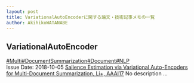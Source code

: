 ```yaml
---
layout: post
title: VariationalAutoEncoderに関する論文・技術記事メモの一覧
author: AkihikoWATANABE
---
```

## VariationalAutoEncoder
<div class="visible-content">
<a class="button" href="articles/Multi.html">#Multi</a><a class="button" href="articles/DocumentSummarization.html">#DocumentSummarization</a><a class="button" href="articles/Document.html">#Document</a><a class="button" href="articles/NLP.html">#NLP</a><br><span class="issue_date">Issue Date: 2018-10-05</span>
<a href="https://github.com/AkihikoWatanabe/paper_notes/issues/278">Salience Estimation via Variational Auto-Encoders for Multi-Document Summarization, Li+, AAAI17</a>
<span class="snippet">No description ...</span>
</div>
